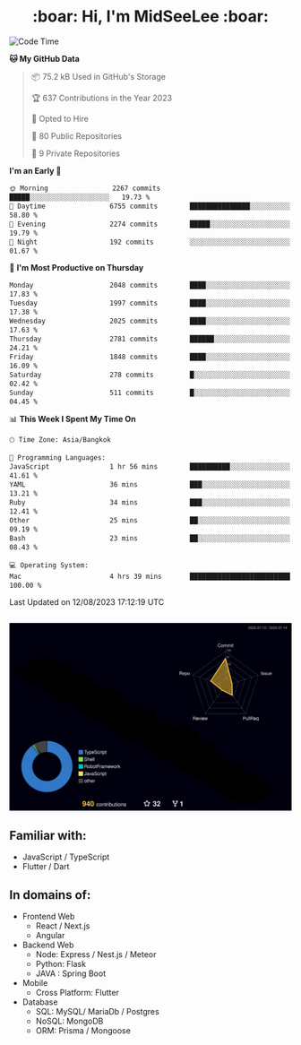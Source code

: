 <h1 align="center"> :boar: Hi, I'm MidSeeLee :boar:</h1>
 
<!--START_SECTION:waka-->
![Code Time](http://img.shields.io/badge/Code%20Time-804%20hrs%204%20mins-blue)

**🐱 My GitHub Data** 

> 📦 75.2 kB Used in GitHub's Storage 
 > 
> 🏆 637 Contributions in the Year 2023
 > 
> 💼 Opted to Hire
 > 
> 📜 80 Public Repositories 
 > 
> 🔑 9 Private Repositories 
 > 
**I'm an Early 🐤** 

```text
🌞 Morning                2267 commits        █████░░░░░░░░░░░░░░░░░░░░   19.73 % 
🌆 Daytime                6755 commits        ███████████████░░░░░░░░░░   58.80 % 
🌃 Evening                2274 commits        █████░░░░░░░░░░░░░░░░░░░░   19.79 % 
🌙 Night                  192 commits         ░░░░░░░░░░░░░░░░░░░░░░░░░   01.67 % 
```
📅 **I'm Most Productive on Thursday** 

```text
Monday                   2048 commits        ████░░░░░░░░░░░░░░░░░░░░░   17.83 % 
Tuesday                  1997 commits        ████░░░░░░░░░░░░░░░░░░░░░   17.38 % 
Wednesday                2025 commits        ████░░░░░░░░░░░░░░░░░░░░░   17.63 % 
Thursday                 2781 commits        ██████░░░░░░░░░░░░░░░░░░░   24.21 % 
Friday                   1848 commits        ████░░░░░░░░░░░░░░░░░░░░░   16.09 % 
Saturday                 278 commits         █░░░░░░░░░░░░░░░░░░░░░░░░   02.42 % 
Sunday                   511 commits         █░░░░░░░░░░░░░░░░░░░░░░░░   04.45 % 
```


📊 **This Week I Spent My Time On** 

```text
🕑︎ Time Zone: Asia/Bangkok

💬 Programming Languages: 
JavaScript               1 hr 56 mins        ██████████░░░░░░░░░░░░░░░   41.61 % 
YAML                     36 mins             ███░░░░░░░░░░░░░░░░░░░░░░   13.21 % 
Ruby                     34 mins             ███░░░░░░░░░░░░░░░░░░░░░░   12.41 % 
Other                    25 mins             ██░░░░░░░░░░░░░░░░░░░░░░░   09.19 % 
Bash                     23 mins             ██░░░░░░░░░░░░░░░░░░░░░░░   08.43 % 

💻 Operating System: 
Mac                      4 hrs 39 mins       █████████████████████████   100.00 % 
```


 Last Updated on 12/08/2023 17:12:19 UTC
<!--END_SECTION:waka-->

##

![](./profile-3d-contrib/profile-night-rainbow.svg)

## Familiar with:
- JavaScript / TypeScript
- Flutter / Dart

## In domains of:
- Frontend Web
  - React / Next.js
  - Angular
- Backend Web
  - Node: Express / Nest.js / Meteor
  - Python: Flask
  - JAVA : Spring Boot
- Mobile
  - Cross Platform: Flutter
- Database
  - SQL: MySQL/ MariaDb / Postgres
  - NoSQL: MongoDB
  - ORM: Prisma / Mongoose
